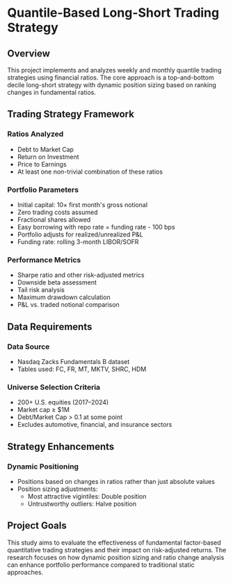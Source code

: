 # Quantile-Based Long-Short Trading Strategy

## Overview

This project implements and analyzes weekly and monthly quantile trading strategies using financial ratios. The core approach is a top-and-bottom decile long-short strategy with dynamic position sizing based on ranking changes in fundamental ratios.

## Trading Strategy Framework

### Ratios Analyzed
- Debt to Market Cap
- Return on Investment
- Price to Earnings
- At least one non-trivial combination of these ratios

### Portfolio Parameters
- Initial capital: 10× first month's gross notional
- Zero trading costs assumed
- Fractional shares allowed
- Easy borrowing with repo rate = funding rate - 100 bps
- Portfolio adjusts for realized/unrealized P&L
- Funding rate: rolling 3-month LIBOR/SOFR

### Performance Metrics
- Sharpe ratio and other risk-adjusted metrics
- Downside beta assessment
- Tail risk analysis
- Maximum drawdown calculation
- P&L vs. traded notional comparison

## Data Requirements

### Data Source
- Nasdaq Zacks Fundamentals B dataset
- Tables used: FC, FR, MT, MKTV, SHRC, HDM

### Universe Selection Criteria
- 200+ U.S. equities (2017–2024)
- Market cap ≥ $1M
- Debt/Market Cap > 0.1 at some point
- Excludes automotive, financial, and insurance sectors

## Strategy Enhancements

### Dynamic Positioning
- Positions based on changes in ratios rather than just absolute values
- Position sizing adjustments:
  - Most attractive vigintiles: Double position
  - Untrustworthy outliers: Halve position

## Project Goals

This study aims to evaluate the effectiveness of fundamental factor-based quantitative trading strategies and their impact on risk-adjusted returns. The research focuses on how dynamic position sizing and ratio change analysis can enhance portfolio performance compared to traditional static approaches.
